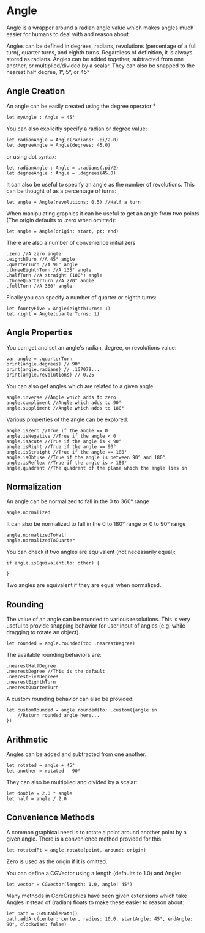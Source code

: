 # Angle

Angle is a wrapper around a radian angle value which makes angles much easier for humans to deal with and reason about.

Angles can be defined in degrees, radians, revolutions (percentage of a full turn), quarter turns, and eighth turns. Regardless of definition, it is always stored as radians.  Angles can be added together, subtracted from one another, or multiplied/divided by a scalar. They can also be snapped to the nearest half degree, 1°, 5°, or 45°

## Angle Creation

An angle can be easily created using the degree operator °

	let myAngle : Angle = 45°
	
You can also explicitly specify a radian or degree value:

	let radianAngle = Angle(radians: .pi/2.0)
	let degreeAngle = Angle(degrees: 45.0)
	
or using dot syntax:

	let radianAngle : Angle = .radians(.pi/2)
	let degreeAngle : Angle = .degrees(45.0)
	
It can also be useful to specify an angle as the number of revolutions. This can be thought of as a percentage of turns:

	let angle = Angle(revolutions: 0.5) //Half a turn
	
When manipulating graphics it can be useful to get an angle from two points (The origin defaults to .zero when omitted):

	let angle = Angle(origin: start, pt: end)
	
There are also a number of convenience initializers

	.zero //A zero angle
	.eighthTurn //A 45° angle
	.quarterTurn //A 90° angle
	.threeEighthTurn //A 135° angle
	.halfTurn //A straight (180°) angle
	.threeQuarterTurn //A 270° angle
	.fullTurn //A 360° angle
	
Finally you can specify a number of quarter or eighth turns:

	let fourtyFive = Angle(eighthTurns: 1)
	let right = Angle(quarterTurns: 1)
	

## Angle Properties

You can get and set an angle's radian, degree, or revolutions value:

	var angle = .quarterTurn
	print(angle.degrees) // 90°
	print(angle.radians) // .157079...
	print(angle.revolutions) // 0.25
	
You can also get angles which are related to a given angle

	angle.inverse //Angle which adds to zero
	angle.compliment //Angle which adds to 90°
	angle.suppliment //Angle which adds to 180°
	
Various properties of the angle can be explored:

	angle.isZero //True if the angle == 0
	angle.isNegative //True if the angle < 0
	angle.isAcute //True if the angle is < 90°
	angle.isRight //True if the angle == 90°
	angle.isStraight //True if the angle == 180°
	angle.isObtuse //True if the angle is between 90° and 180°
	angle.isReflex //True if the angle is > 180°
	angle.quadrant //The quadrant of the plane which the angle lies in
	
## Normalization

An angle can be normalized to fall in the 0 to 360° range

	angle.normalized
	
It can also be normalized to fall in the 0 to 180° range or 0 to 90° range

	angle.normalizedToHalf
	angle.normalizedToQuarter
	
You can check if two angles are equivalent (not necessarily equal):

	if angle.isEquivalent(to: other) {
	
	}
	
Two angles are equivalent if they are equal when normalized.

## Rounding

The value of an angle can be rounded to various resolutions. This is very useful to provide snapping behavior for user input of angles (e.g. while dragging to rotate an object).

	let rounded = angle.rounded(to: .nearestDegree)
	
The available rounding behaviors are:

	.nearestHalfDegree
	.nearestDegree //This is the default
	.nearestFiveDegrees
	.nearestEighthTurn
	.nearestQuarterTurn
	
A custom rounding behavior can also be provided:

	let customRounded = angle.rounded(to: .custom({angle in
		//Return rounded angle here...
	})
	
## Arithmetic

Angles can be added and subtracted from one another:

	let rotated = angle + 45°
	let another = rotated - 90°
	
They can also be multiplied and divided by a scalar:

	let double = 2.0 * angle
	let half = angle / 2.0
	

## Convenience Methods

A common graphical need is to rotate a point around another point by a given angle. There is a convenience method provided for this:

	let rotatedPt = angle.rotate(point, around: origin)
	
Zero is used as the origin if it is omitted.


You can define a CGVector using a length (defaults to 1.0) and Angle:

	let vector = CGVector(length: 1.0, angle: 45°)


Many methods in CoreGraphics have been given extensions which take Angles instead of (radian) floats to make these easier to reason about:

	let path = CGMutablePath()
	path.addArc(center: center, radius: 10.0, startAngle: 45°, endAngle: 90°, clockwise: false)
	



 
